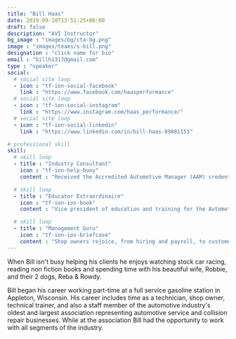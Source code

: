 ```yaml
---
title: "Bill Haas"
date: 2019-09-10T13:51:25+06:00
draft: false
description: "AVI Instructor"
bg_image : "images/bg/cta-bg.png"
image : "images/teams/s-bill.png"
designation : "click name for bio"
email : "billh1317@gmail.com"
type : "speaker"
social:
  # social site loop
  - icon : "tf-ion-social-facebook"
    link : "https://www.facebook.com/haasperformance"
  # social site loop
  - icon : "tf-ion-social-instagram"
    link : "https://www.instagram.com/haas_performance/"
  # social site loop
  - icon : "tf-ion-social-linkedin"
    link : "https://www.linkedin.com/in/bill-haas-89081153"

# professional skill
skill:
  # skill loop
  - title : "Industry Consultant"
    icon : "tf-ion-help-buoy"
    content : "Received the Accredited Automotive Manager (AAM) credential from the Automotive Management Institue in 1996 and a member of the Automotive Management Institute (AMI) since 2002. His knowledge of the industry has been shared on many occasions ranging from your favorite conference all the way to the U.S. Congress."

  # skill loop
  - title : "Educator Extraordinaire"
    icon : "tf-ion-ios-book"
    content : "Vice president of education and training for the Automotive Service Association (ASA). While at ASA, he worked with shop owners and managers, advisory committees, vehicle manufacturers, information providers, tool and equipment companies, insurance companies, parts suppliers, program groups and related industry organizations."

  # skill loop
  - title : "Management Guru"
    icon : "tf-ion-ios-briefcase"
    content : "Shop owners rejoice, from hiring and payroll, to customer service Bill has the answers you need to be as successful as possible."
---
```


When Bill isn't busy helping his clients he enjoys watching stock car racing, reading non fiction books and spending time with his beautiful wife, Robbie, and their 2 dogs, Reba & Rowdy.

Bill began his career working part-time at a full service gasoline station in Appleton, Wisconsin. His career includes time as a technician, shop owner, technical trainer, and also a staff member of the automotive industry's oldest and largest association representing automotive service and collision repair businesses. While at the association Bill had the opportunity to work with all segments of the industry.
